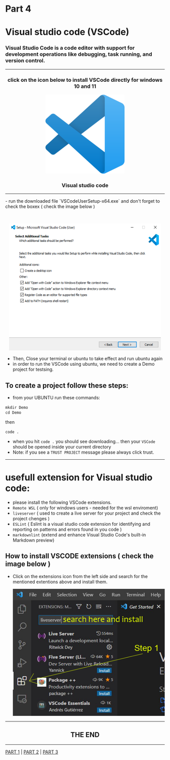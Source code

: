 # Part 4
# Visual studio code (VSCode)
### Visual Studio Code is a code editor with support for development operations like debugging, task running, and version control.

<hr>

<h3 align="center"> click on the icon below to install VSCode directly for windows 10 and 11</h3>
<p align="center"> <kbd><a href="https://code.visualstudio.com/sha/download?build=stable&os=win32-x64-user"> <img height="250px" width="250px" src="images/Visual_Studio.png" alt="WinsubsystemLinux"></a></kbd>
<h3 align="center">Visual studio code</h3>

<hr>
- run the downloaded file `VSCodeUserSetup-x64.exe` and don't forget to check the boxex ( check the image below ) 

<br> <p align="center"><kbd> <img height="400px" width="480px" src="images/vscode.png" alt=""></kbd> </p>

- Then, Close your terminal or ubuntu to take effect and run ubuntu again
- in order to run the VSCode using ubuntu, we need to create a Demo project for testsing.

## To create a project follow these steps:
- from your UBUNTU run these commands:
```
mkdir Demo
cd Demo
```
then
```
code .
```
- when you hit `code .` you should see downloading... then your `VSCode` should be opened inside your current directory
- Note: if you see a `TRUST PROJECT` message please always click trust.

<hr>

# usefull extension for Visual studio code:
- please install the following VSCode extensions.
- `Remote WSL` ( only for windows users - needed for the wsl enviroment)
- `liveserver` ( used to create a live server for your project and check the project chenges )
- `ESLint` ( Eslint is a visual studio code extension for identifying and reporting on patterns and errors found in you code )
- `markdownlint` (extend and enhance Visual Studio Code's built-in Markdown preview)

## How to install VSCODE extensions ( check the image below )
- Click on the extensions icon from the left side and search for the mentioned extentions above and install them.
<br> <p align="center"> <kbd> <img height="400px" width="480px" src="images/extensions.png" alt=""></kbd></p>

<hr>
<h2 align="center"> THE END </h2>
<hr>
<a href="part1.md">PART 1</a> | <a href="part2.md">PART 2</a> | <a href="part3.md">PART 3</a>
